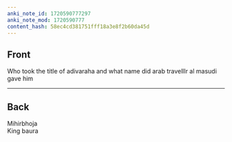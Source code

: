 ```yaml
---
anki_note_id: 1720590777297
anki_note_mod: 1720590777
content_hash: 58ec4cd381751fff18a3e8f2b60da45d
---
```


## Front

Who took the title of adivaraha and what name did arab travelllr al masudi gave him

<hr/>

## Back

Mihirbhoja  
King baura